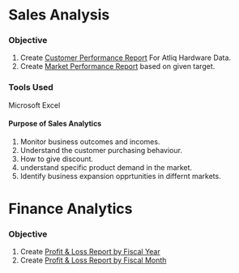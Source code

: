 # Sales Analysis

### Objective

1. Create [Customer Performance Report](https://github.com/narendrakharol037/AtliQ_Harwares_SalesAnalytics/blob/d164a0bb62801c3fe4744ec3b2312de531806460/Customer_Performance_report.pdf) For Atliq Hardware Data.
2. Create [Market Performance Report](https://github.com/narendrakharol037/AtliQ_Harwares_SalesAnalytics/blob/fdfdddcd42eb0a018bfe99d1e7687e9c55078546/Market_performance.pdf) based on given target.

### Tools Used

Microsoft Excel

#### Purpose of Sales Analytics

1. Monitor business outcomes and incomes.
2. Understand the customer purchasing behaviour.
3. How to give discount.
4. understand specific product demand in the market.
5. Identify business expansion opprtunities in differnt markets.


# Finance Analytics

### Objective

1. Create [Profit & Loss Report by Fiscal Year](https://github.com/narendrakharol037/AtliQ_Harwares_SalesAnalytics/blob/87cfbd88740b9cf2d391dd8beea46d64030fa8f9/P%20%26%20L%20by%20Fiscal%20Year.pdf)
2. Create [Profit & Loss Report by Fiscal Month](https://github.com/narendrakharol037/AtliQ_Harwares_SalesAnalytics/blob/af0dfdddf3ad7fa5373a639662bdd5177c01106b/P%20%26%20L%20by%20Fiscal_month.pdf)
